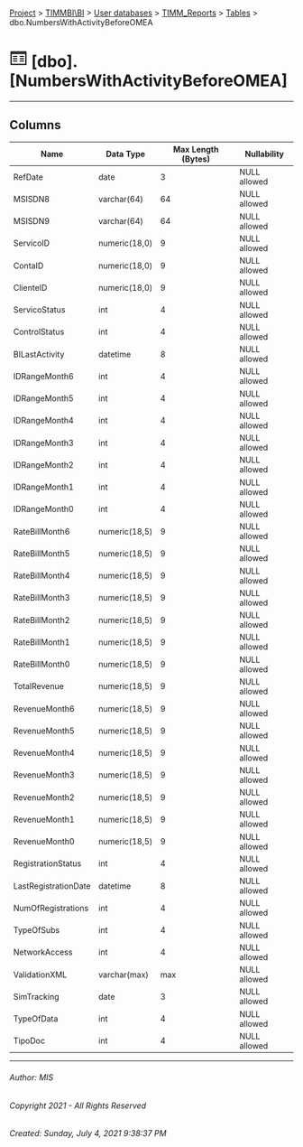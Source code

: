#### 

[Project](../../../../index.md) > [TIMMBI\\BI](../../../index.md) > [User databases](../../index.md) > [TIMM_Reports](../index.md) > [Tables](Tables.md) > dbo.NumbersWithActivityBeforeOMEA

# ![Tables](../../../../Images/Table32.png) [dbo].[NumbersWithActivityBeforeOMEA]

---

## <a name="#columns"></a>Columns

| Name | Data Type | Max Length (Bytes) | Nullability |
|---|---|---|---|
| RefDate | date | 3 | NULL allowed |
| MSISDN8 | varchar(64) | 64 | NULL allowed |
| MSISDN9 | varchar(64) | 64 | NULL allowed |
| ServicoID | numeric(18,0) | 9 | NULL allowed |
| ContaID | numeric(18,0) | 9 | NULL allowed |
| ClienteID | numeric(18,0) | 9 | NULL allowed |
| ServicoStatus | int | 4 | NULL allowed |
| ControlStatus | int | 4 | NULL allowed |
| BILastActivity | datetime | 8 | NULL allowed |
| IDRangeMonth6 | int | 4 | NULL allowed |
| IDRangeMonth5 | int | 4 | NULL allowed |
| IDRangeMonth4 | int | 4 | NULL allowed |
| IDRangeMonth3 | int | 4 | NULL allowed |
| IDRangeMonth2 | int | 4 | NULL allowed |
| IDRangeMonth1 | int | 4 | NULL allowed |
| IDRangeMonth0 | int | 4 | NULL allowed |
| RateBillMonth6 | numeric(18,5) | 9 | NULL allowed |
| RateBillMonth5 | numeric(18,5) | 9 | NULL allowed |
| RateBillMonth4 | numeric(18,5) | 9 | NULL allowed |
| RateBillMonth3 | numeric(18,5) | 9 | NULL allowed |
| RateBillMonth2 | numeric(18,5) | 9 | NULL allowed |
| RateBillMonth1 | numeric(18,5) | 9 | NULL allowed |
| RateBillMonth0 | numeric(18,5) | 9 | NULL allowed |
| TotalRevenue | numeric(18,5) | 9 | NULL allowed |
| RevenueMonth6 | numeric(18,5) | 9 | NULL allowed |
| RevenueMonth5 | numeric(18,5) | 9 | NULL allowed |
| RevenueMonth4 | numeric(18,5) | 9 | NULL allowed |
| RevenueMonth3 | numeric(18,5) | 9 | NULL allowed |
| RevenueMonth2 | numeric(18,5) | 9 | NULL allowed |
| RevenueMonth1 | numeric(18,5) | 9 | NULL allowed |
| RevenueMonth0 | numeric(18,5) | 9 | NULL allowed |
| RegistrationStatus | int | 4 | NULL allowed |
| LastRegistrationDate | datetime | 8 | NULL allowed |
| NumOfRegistrations | int | 4 | NULL allowed |
| TypeOfSubs | int | 4 | NULL allowed |
| NetworkAccess | int | 4 | NULL allowed |
| ValidationXML | varchar(max) | max | NULL allowed |
| SimTracking | date | 3 | NULL allowed |
| TypeOfData | int | 4 | NULL allowed |
| TipoDoc | int | 4 | NULL allowed |


---

###### Author:  MIS

###### Copyright 2021 - All Rights Reserved

###### Created: Sunday, July 4, 2021 9:38:37 PM

